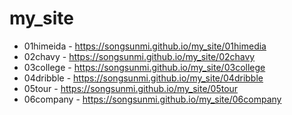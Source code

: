 # my_site
* 01himeida - https://songsunmi.github.io/my_site/01himedia
* 02chavy - https://songsunmi.github.io/my_site/02chavy
* 03college - https://songsunmi.github.io/my_site/03college
* 04dribble - https://songsunmi.github.io/my_site/04dribble
* 05tour - https://songsunmi.github.io/my_site/05tour
* 06company - https://songsunmi.github.io/my_site/06company
